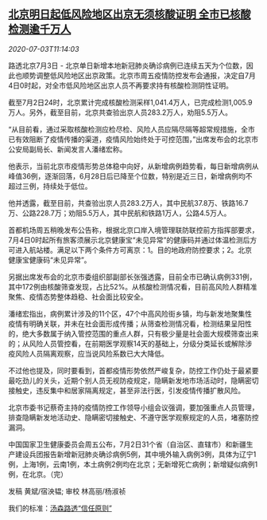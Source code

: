 <!--1593775394000-->
[北京明日起低风险地区出京无须核酸证明 全市已核酸检测逾千万人](https://cn.reuters.com/article/beijing-covid-press-brief-0703-idCNKBS2441D7)
------

<div><i>2020-07-03T11:14:03</i></div><div class="StandardArticleBody_body"><p>路透北京7月3日 - 北京单日新增本地新冠肺炎确诊病例已连续五天为个位数，因此也顺势调整低风险地区出京政策。北京市周五疫情防控发布会通报，决定自7月4日0时起，对全市低风险地区出京人员不再要求持有核酸检测阴性证明。 </p><p>截至7月2日24时，北京累计完成核酸检测采样1,041.4万人，已完成检测1,005.9万人。另外，截至目前，北京共查验出京人员283.2万人，劝阻5.5万人。    </p><p>“从目前看，通过采取核酸检测应检尽检、风险人员应隔尽隔等超常规措施，全市已有效阻断了疫情传播的渠道，疫情风险始终处于可控范围，”出席发布会的北京市公安局副局长、新闻发言人潘绪宏称。 </p><p>他表示，当前北京市疫情形势总体稳中向好，从新增病例趋势看，每日新增病例从峰值36例，逐渐回落，6月28日后已降至个位数，特别是近三日，新增病例均不超过三例，持续处于低位。 </p><p>他并透露，截至目前，共查验出京人员283.2万人，其中民航37.8万、铁路16.7万、公路228.7万；劝阻5.5万人，其中民航和铁路1万人，公路4.5万人。 </p><p>首都机场周五稍晚发布公告称，根据北京口岸入境管理联防联控前方指挥部要求，7月4日0时起所有旅客须展示北京健康宝“未见异常”的健康码并通过体温检测后方可进入航站楼。满足以下两个条件方可离京：1。目的地政府防控要求；2。北京健康宝健康码“未见异常”。     </p><p>另据出席发布会的北京市委组织部副部长张强透露，目前全市已确认病例331例，其中172例由核酸筛查发现，占比52%。从核酸检测情况看，目前高风险人群精准聚焦、疫情态势整体趋稳、社会面比较安全。 </p><p>潘绪宏指出，病例累计涉及的11个区，47个中高风险街乡镇，均与新发地聚集性疫情有明确关联，并未在社会面形成传播；从筛查检测情况看，检测结果呈阳性的，绝大多数属于纳入管控范围的重点人群，只有极少量是社会面大规模筛查出来的；从风险人员管控看，在前期医学观察14天的基础上，分级分类延长或解除涉疫风险人员隔离观察，应当说风险系数已大大降低。 </p><p>不过他也提及，同时要看到，首都疫情形势依然严峻复杂，防控工作仍处于最紧要最吃劲儿的关头，近期个别人员无视防疫规定，隐瞒新发地市场活动时，隐瞒密切接触史，违反集中和居家隔离规定，甚至非法行医，引发疫情传播扩散风险。     </p><p>北京市委书记蔡奇主持的疫情防控工作领导小组会议强调，要加强重点人员管理，排查隐瞒新发地活动史、隐瞒密切接触史、不遵守医学观察规定的人员，堵塞防控漏洞。 </p><p>中国国家卫生健康委员会周五公布，7月2日31个省（自治区、直辖市）和新疆生产建设兵团报告新增新冠肺炎确诊病例5例，其中境外输入病例3例，具体为辽宁1例，上海1例，云南1例，本土病例2例均在北京；无新增死亡病例；新增疑似病例1例，在北京。（完） </p><div class="Attribution_container"><div class="Attribution_attribution"><p class="Attribution_content">发稿 黄斌/宿泱韫; 审校 林高丽/杨淑祯 </p></div></div><div class="StandardArticleBody_trustBadgeContainer"><span class="StandardArticleBody_trustBadgeTitle">我们的标准：</span><span class="trustBadgeUrl"><a href="https://www.thomsonreuters.cn/content/dam/openweb/documents/pdf/china/brochures/about-us-1.pdf">汤森路透“信任原则”</a></span></div></div>
